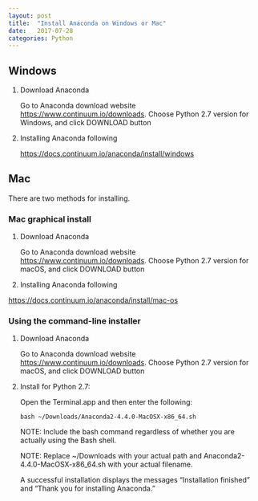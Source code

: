 ```yaml
---
layout: post
title:  "Install Anaconda on Windows or Mac"
date:   2017-07-28 
categories: Python
---
```

## Windows
1. Download Anaconda

   Go to Anaconda download website <https://www.continuum.io/downloads>.
   Choose Python 2.7 version for Windows, and click DOWNLOAD button

2. Installing Anaconda following

   <https://docs.continuum.io/anaconda/install/windows>

## Mac

There are two methods for installing.

### Mac graphical install
1. Download Anaconda

   Go to Anaconda download website <https://www.continuum.io/downloads>.
   Choose Python 2.7 version for macOS, and click DOWNLOAD button

  1. Installing Anaconda following

   <https://docs.continuum.io/anaconda/install/mac-os>

### Using the command-line installer

1. Download Anaconda

   Go to Anaconda download website <https://www.continuum.io/downloads>.
   Choose Python 2.7 version for macOS, and click DOWNLOAD button

2. Install for Python 2.7:

   Open the Terminal.app and then enter the following:

   ```
   bash ~/Downloads/Anaconda2-4.4.0-MacOSX-x86_64.sh
   ```

   NOTE: Include the bash command regardless of whether you are actually using the Bash shell.

   NOTE: Replace ~/Downloads with your actual path and Anaconda2-4.4.0-MacOSX-x86_64.sh with your actual filename.

   A successful installation displays the messages “Installation finished” and “Thank you for installing Anaconda.”



